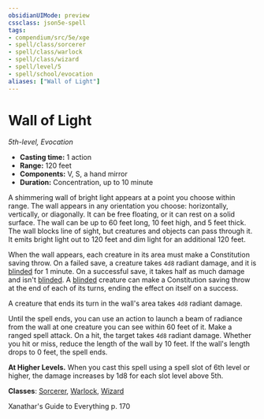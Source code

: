 ```yaml
---
obsidianUIMode: preview
cssclass: json5e-spell
tags:
- compendium/src/5e/xge
- spell/class/sorcerer
- spell/class/warlock
- spell/class/wizard
- spell/level/5
- spell/school/evocation
aliases: ["Wall of Light"]
---
```

# Wall of Light
*5th-level, Evocation*  

- **Casting time:** 1 action
- **Range:** 120 feet
- **Components:** V, S, a hand mirror
- **Duration:** Concentration, up to 10 minute

A shimmering wall of bright light appears at a point you choose within range. The wall appears in any orientation you choose: horizontally, vertically, or diagonally. It can be free floating, or it can rest on a solid surface. The wall can be up to 60 feet long, 10 feet high, and 5 feet thick. The wall blocks line of sight, but creatures and objects can pass through it. It emits bright light out to 120 feet and dim light for an additional 120 feet.

When the wall appears, each creature in its area must make a Constitution saving throw. On a failed save, a creature takes `4d8` radiant damage, and it is [blinded](../../5e-rules/conditions.md##blinded) for 1 minute. On a successful save, it takes half as much damage and isn't [blinded](../../5e-rules/conditions.md##blinded). A [blinded](../../5e-rules/conditions.md##blinded) creature can make a Constitution saving throw at the end of each of its turns, ending the effect on itself on a success.

A creature that ends its turn in the wall's area takes `4d8` radiant damage.

Until the spell ends, you can use an action to launch a beam of radiance from the wall at one creature you can see within 60 feet of it. Make a ranged spell attack. On a hit, the target takes `4d8` radiant damage. Whether you hit or miss, reduce the length of the wall by 10 feet. If the wall's length drops to 0 feet, the spell ends.

**At Higher Levels.** When you cast this spell using a spell slot of 6th level or higher, the damage increases by 1d8 for each slot level above 5th.

**Classes**: [Sorcerer](../classes/sorcerer.md#), [Warlock](../classes/warlock.md#), [Wizard](../classes/wizard.md#)

Xanathar's Guide to Everything p. 170